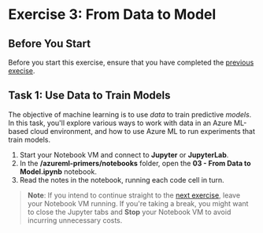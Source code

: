 # Exercise 3: From Data to Model

## Before You Start

Before you start this exercise, ensure that you have completed the [previous execise](ex2.md).

## Task 1: Use Data to Train Models

The objective of machine learning is to use *data* to train predictive *models*. In this task, you'll explore various ways to work with data in an Azure ML-based cloud environment, and how to use Azure ML to run experiments that train models.

1. Start your Notebook VM and connect to **Jupyter** or **JupyterLab**.
2. In the **/azureml-primers/notebooks** folder, open the **03 - From Data to Model.ipynb** notebook.
3. Read the notes in the notebook, running each code cell in turn.

> **Note**: If you intend to continue straight to the [next exercise](ex4.md), leave your Notebook VM running. If you're taking a break, you might want to close the Jupyter tabs and **Stop** your Notebook VM to avoid incurring unnecessary costs.
